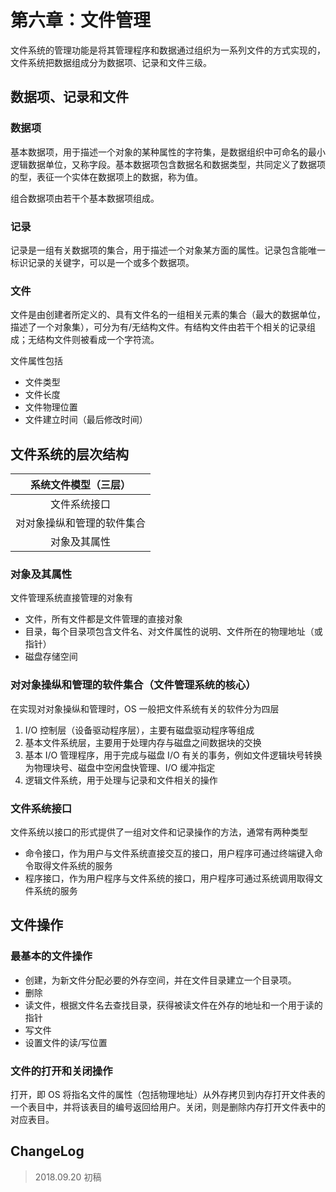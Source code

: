 # 第六章：文件管理

文件系统的管理功能是将其管理程序和数据通过组织为一系列文件的方式实现的，文件系统把数据组成分为数据项、记录和文件三级。

## 数据项、记录和文件

### 数据项

基本数据项，用于描述一个对象的某种属性的字符集，是数据组织中可命名的最小逻辑数据单位，又称字段。基本数据项包含数据名和数据类型，共同定义了数据项的型，表征一个实体在数据项上的数据，称为值。

组合数据项由若干个基本数据项组成。

### 记录

记录是一组有关数据项的集合，用于描述一个对象某方面的属性。记录包含能唯一标识记录的关键字，可以是一个或多个数据项。

### 文件

文件是由创建者所定义的、具有文件名的一组相关元素的集合（最大的数据单位，描述了一个对象集），可分为有/无结构文件。有结构文件由若干个相关的记录组成；无结构文件则被看成一个字符流。

文件属性包括

- 文件类型
- 文件长度
- 文件物理位置
- 文件建立时间（最后修改时间）

## 文件系统的层次结构

|    系统文件模型（三层）    |
| :------------------------: |
|        文件系统接口        |
| 对对象操纵和管理的软件集合 |
|        对象及其属性        |

### 对象及其属性

文件管理系统直接管理的对象有

- 文件，所有文件都是文件管理的直接对象
- 目录，每个目录项包含文件名、对文件属性的说明、文件所在的物理地址（或指针）
- 磁盘存储空间

### 对对象操纵和管理的软件集合（文件管理系统的核心）

在实现对对象操纵和管理时，OS 一般把文件系统有关的软件分为四层

1. I/O 控制层（设备驱动程序层），主要有磁盘驱动程序等组成
2. 基本文件系统层，主要用于处理内存与磁盘之间数据块的交换
3. 基本 I/O 管理程序，用于完成与磁盘 I/O 有关的事务，例如文件逻辑块号转换为物理块号、磁盘中空闲盘快管理、I/O 缓冲指定
4. 逻辑文件系统，用于处理与记录和文件相关的操作

### 文件系统接口

文件系统以接口的形式提供了一组对文件和记录操作的方法，通常有两种类型

- 命令接口，作为用户与文件系统直接交互的接口，用户程序可通过终端键入命令取得文件系统的服务
- 程序接口，作为用户程序与文件系统的接口，用户程序可通过系统调用取得文件系统的服务

## 文件操作

### 最基本的文件操作

- 创建，为新文件分配必要的外存空间，并在文件目录建立一个目录项。
- 删除
- 读文件，根据文件名去查找目录，获得被读文件在外存的地址和一个用于读的指针
- 写文件
- 设置文件的读/写位置

### 文件的打开和关闭操作

打开，即 OS 将指名文件的属性（包括物理地址）从外存拷贝到内存打开文件表的一个表目中，并将该表目的编号返回给用户。关闭，则是删除内存打开文件表中的对应表目。

## ChangeLog

> 2018.09.20 初稿